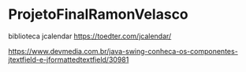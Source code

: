# ProjetoFinalRamonVelasco

biblioteca jcalendar https://toedter.com/jcalendar/

https://www.devmedia.com.br/java-swing-conheca-os-componentes-jtextfield-e-jformattedtextfield/30981

